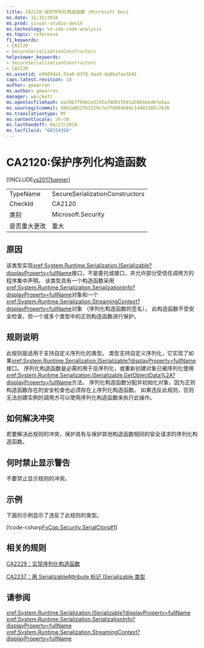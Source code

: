 ```yaml
---
title: CA2120:保护序列化构造函数 |Microsoft Docs
ms.date: 11/15/2016
ms.prod: visual-studio-dev14
ms.technology: vs-ide-code-analysis
ms.topic: reference
f1_keywords:
- CA2120
- SecureSerializationConstructors
helpviewer_keywords:
- SecureSerializationConstructors
- CA2120
ms.assetid: e9989da1-55a0-43f8-9aa9-da86afae3b41
caps.latest.revision: 18
author: gewarren
ms.author: gewarren
manager: wpickett
ms.openlocfilehash: ea70b7f9462e3195a78b915691a5069ebd6fe6aa
ms.sourcegitcommit: 94b3a052fb1229c7e7f8804b09c1d403385c7630
ms.translationtype: MT
ms.contentlocale: zh-CN
ms.lasthandoff: 04/23/2019
ms.locfileid: "68154358"
---
```

# <a name="ca2120-secure-serialization-constructors"></a>CA2120:保护序列化构造函数
[!INCLUDE[vs2017banner](../includes/vs2017banner.md)]

|||
|-|-|
|TypeName|SecureSerializationConstructors|
|CheckId|CA2120|
|类别|Microsoft.Security|
|是否重大更改|重大|

## <a name="cause"></a>原因
 该类型实现<xref:System.Runtime.Serialization.ISerializable?displayProperty=fullName>接口，不是委托或接口，并允许部分受信任调用方的程序集中声明。 该类型具有一个构造函数采用<xref:System.Runtime.Serialization.SerializationInfo?displayProperty=fullName>对象和一个<xref:System.Runtime.Serialization.StreamingContext?displayProperty=fullName>对象 （序列化构造函数的签名）。 此构造函数不受安全检查，但一个或多个类型中的正则构造函数进行保护。

## <a name="rule-description"></a>规则说明
 此规则是适用于支持自定义序列化的类型。 类型支持自定义序列化，它实现了如果<xref:System.Runtime.Serialization.ISerializable?displayProperty=fullName>接口。 序列化构造函数是必需的用于反序列化，或重新创建对象已被序列化使用<xref:System.Runtime.Serialization.ISerializable.GetObjectData%2A?displayProperty=fullName>方法。 序列化构造函数分配并初始化对象，因为正则构造函数存在的安全检查也必须存在上序列化构造函数。 如果违反此规则，否则无法创建实例的调用方可以使用序列化构造函数来执行此操作。

## <a name="how-to-fix-violations"></a>如何解决冲突
 若要解决此规则的冲突，保护具有与保护其他构造函数相同的安全请求的序列化构造函数。

## <a name="when-to-suppress-warnings"></a>何时禁止显示警告
 不要禁止显示规则的冲突。

## <a name="example"></a>示例
 下面的示例显示了违反了此规则的类型。

 [!code-csharp[FxCop.Security.SerialCtors#1](../snippets/csharp/VS_Snippets_CodeAnalysis/FxCop.Security.SerialCtors/cs/FxCop.Security.SerialCtors.cs#1)]

## <a name="related-rules"></a>相关的规则
 [CA2229：实现序列化构造函数](../code-quality/ca2229-implement-serialization-constructors.md)

 [CA2237：用 SerializableAttribute 标记 ISerializable 类型](../code-quality/ca2237-mark-iserializable-types-with-serializableattribute.md)

## <a name="see-also"></a>请参阅
 <xref:System.Runtime.Serialization.ISerializable?displayProperty=fullName> <xref:System.Runtime.Serialization.SerializationInfo?displayProperty=fullName>
 <xref:System.Runtime.Serialization.StreamingContext?displayProperty=fullName>
